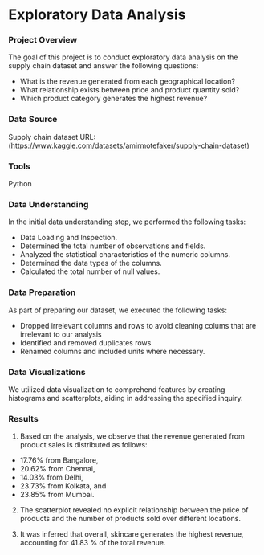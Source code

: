 # Exploratory Data Analysis

### Project Overview 
The goal of this project is to conduct exploratory data analysis on the supply chain dataset and answer the following questions:

- What is the revenue generated from each geographical location?
- What relationship exists between price and product quantity sold?
- Which product category generates the highest revenue?


### Data Source
Supply chain dataset URL:(https://www.kaggle.com/datasets/amirmotefaker/supply-chain-dataset)

### Tools
Python

### Data Understanding
In the initial data understanding step, we performed the following tasks:
- Data Loading and Inspection.
- Determined the total number of observations and fields.
- Analyzed the statistical characteristics of the numeric columns.
- Determined the data types of the columns.
- Calculated the total number of  null values.

 ### Data Preparation
 As part of preparing our dataset, we executed the following tasks:
 - Dropped irrelevant columns and rows to avoid cleaning colums that are irrelevant to our analysis
 - Identified and removed duplicates rows
 - Renamed columns and included units  where necessary.

### Data Visualizations
We utilized data visualization to comprehend features by creating histograms and scatterplots, aiding in addressing the specified inquiry.

### Results
1. Based on the analysis, we observe that the revenue generated from product sales is distributed as follows:
- 17.76% from Bangalore,
- 20.62% from Chennai,    
- 14.03% from Delhi,         
- 23.73% from Kolkata, and   
- 23.85% from Mumbai.     

2. The scatterplot revealed no explicit relationship between the price of products and the number of products sold over different locations.
   
3. It was inferred that overall, skincare generates the highest revenue, accounting for 41.83 % of the total revenue.

